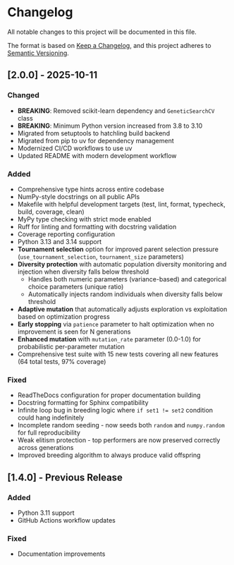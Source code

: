 # Changelog

All notable changes to this project will be documented in this file.

The format is based on [Keep a Changelog](https://keepachangelog.com/en/1.0.0/),
and this project adheres to [Semantic Versioning](https://semver.org/spec/v2.0.0.html).

## [2.0.0] - 2025-10-11

### Changed
- **BREAKING**: Removed scikit-learn dependency and `GeneticSearchCV` class
- **BREAKING**: Minimum Python version increased from 3.8 to 3.10
- Migrated from setuptools to hatchling build backend
- Migrated from pip to uv for dependency management
- Modernized CI/CD workflows to use uv
- Updated README with modern development workflow

### Added
- Comprehensive type hints across entire codebase
- NumPy-style docstrings on all public APIs
- Makefile with helpful development targets (test, lint, format, typecheck, build, coverage, clean)
- MyPy type checking with strict mode enabled
- Ruff for linting and formatting with docstring validation
- Coverage reporting configuration
- Python 3.13 and 3.14 support
- **Tournament selection** option for improved parent selection pressure (`use_tournament_selection`, `tournament_size` parameters)
- **Diversity protection** with automatic population diversity monitoring and injection when diversity falls below threshold
  - Handles both numeric parameters (variance-based) and categorical choice parameters (unique ratio)
  - Automatically injects random individuals when diversity falls below threshold
- **Adaptive mutation** that automatically adjusts exploration vs exploitation based on optimization progress
- **Early stopping** via `patience` parameter to halt optimization when no improvement is seen for N generations
- **Enhanced mutation** with `mutation_rate` parameter (0.0-1.0) for probabilistic per-parameter mutation
- Comprehensive test suite with 15 new tests covering all new features (64 total tests, 97% coverage)

### Fixed
- ReadTheDocs configuration for proper documentation building
- Docstring formatting for Sphinx compatibility
- Infinite loop bug in breeding logic where `if set1 != set2` condition could hang indefinitely
- Incomplete random seeding - now seeds both `random` and `numpy.random` for full reproducibility
- Weak elitism protection - top performers are now preserved correctly across generations
- Improved breeding algorithm to always produce valid offspring

## [1.4.0] - Previous Release

### Added
- Python 3.11 support
- GitHub Actions workflow updates

### Fixed
- Documentation improvements

